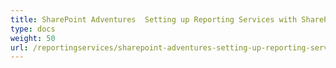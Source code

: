 ```yaml
---
title: SharePoint Adventures  Setting up Reporting Services with SharePoint Integration
type: docs
weight: 50
url: /reportingservices/sharepoint-adventures-setting-up-reporting-services-with-sharepoint-integration/
---
```


